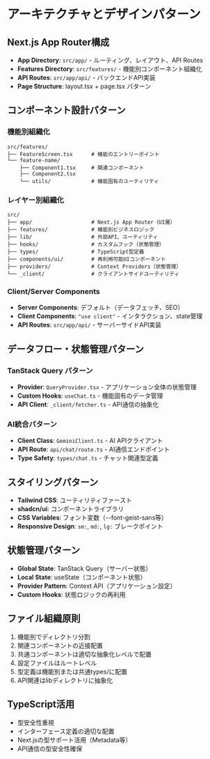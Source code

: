 # アーキテクチャとデザインパターン

## Next.js App Router構成
- **App Directory**: `src/app/` - ルーティング、レイアウト、API Routes
- **Features Directory**: `src/features/` - 機能別コンポーネント組織化
- **API Routes**: `src/app/api/` - バックエンドAPI実装
- **Page Structure**: layout.tsx + page.tsx パターン

## コンポーネント設計パターン

### 機能別組織化
```
src/features/
├── FeatureScreen.tsx      # 機能のエントリーポイント
└── feature-name/
    ├── Component1.tsx     # 関連コンポーネント
    ├── Component2.tsx
    └── utils/             # 機能固有のユーティリティ
```

### レイヤー別組織化
```
src/
├── app/                   # Next.js App Router（UI層）
├── features/              # 機能別ビジネスロジック
├── lib/                   # 外部API、ユーティリティ
├── hooks/                 # カスタムフック（状態管理）
├── types/                 # TypeScript型定義
├── components/ui/         # 再利用可能UIコンポーネント
├── providers/             # Context Providers（状態管理）
└── _client/               # クライアントサイドユーティリティ
```

### Client/Server Components
- **Server Components**: デフォルト（データフェッチ、SEO）
- **Client Components**: `"use client"` - インタラクション、state管理
- **API Routes**: `src/app/api/` - サーバーサイドAPI実装

## データフロー・状態管理パターン

### TanStack Query パターン
- **Provider**: `QueryProvider.tsx` - アプリケーション全体の状態管理
- **Custom Hooks**: `useChat.ts` - 機能固有のデータ管理
- **API Client**: `_client/fetcher.ts` - API通信の抽象化

### AI統合パターン
- **Client Class**: `GeminiClient.ts` - AI APIクライアント
- **API Route**: `api/chat/route.ts` - AI通信エンドポイント
- **Type Safety**: `types/chat.ts` - チャット関連型定義

## スタイリングパターン
- **Tailwind CSS**: ユーティリティファースト
- **shadcn/ui**: コンポーネントライブラリ
- **CSS Variables**: フォント変数（--font-geist-sans等）
- **Responsive Design**: `sm:`, `md:`, `lg:` ブレークポイント

## 状態管理パターン
- **Global State**: TanStack Query（サーバー状態）
- **Local State**: useState（コンポーネント状態）
- **Provider Pattern**: Context API（アプリケーション設定）
- **Custom Hooks**: 状態ロジックの再利用

## ファイル組織原則
1. 機能別でディレクトリ分割
2. 関連コンポーネントの近接配置
3. 共通コンポーネントは適切な抽象化レベルで配置
4. 設定ファイルはルートレベル
5. 型定義は機能別または共通types/に配置
6. API関連はlibディレクトリに抽象化

## TypeScript活用
- 型安全性重視
- インターフェース定義の適切な配置
- Next.jsの型サポート活用（Metadata等）
- API通信の型安全性確保
